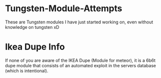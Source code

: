 # Tungsten-Module-Attempts
These are Tungsten modules I have just started working on, even without knowledge on tungsten xD


# Ikea Dupe Info
If none of you are aware of the IKEA Dupe (Module for meteor), it is a 6b6t dupe module that consists of an automated exploit in the servers database (which is intentional).
